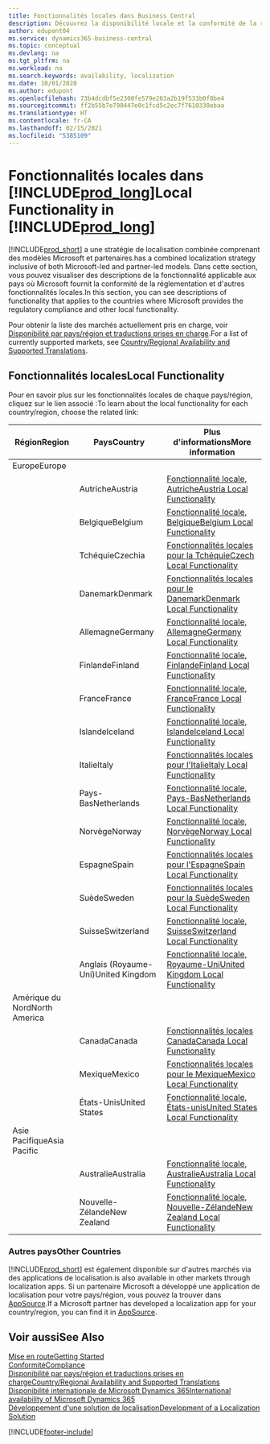 ```yaml
---
title: Fonctionnalités locales dans Business Central
description: Découvrez la disponibilité locale et la conformité de la réglementation de Business Central pour les pays où Microsoft offre les fonctionnalités locales.
author: edupont04
ms.service: dynamics365-business-central
ms.topic: conceptual
ms.devlang: na
ms.tgt_pltfrm: na
ms.workload: na
ms.search.keywords: availability, localization
ms.date: 10/01/2020
ms.author: edupont
ms.openlocfilehash: 73b4dcdbf5e2300fe579e263a2b19f533b0f0be4
ms.sourcegitcommit: ff2b55b7e790447e0c1fcd5c2ec7f7610338ebaa
ms.translationtype: HT
ms.contentlocale: fr-CA
ms.lasthandoff: 02/15/2021
ms.locfileid: "5385109"
---
```

# <a name="local-functionality-in-prod_long"></a><span data-ttu-id="31713-103">Fonctionnalités locales dans [!INCLUDE[prod_long](includes/prod_long.md)]</span><span class="sxs-lookup"><span data-stu-id="31713-103">Local Functionality in [!INCLUDE[prod_long](includes/prod_long.md)]</span></span>

[!INCLUDE[prod_short](includes/prod_short.md)] <span data-ttu-id="31713-104">a une stratégie de localisation combinée comprenant des modèles Microsoft et partenaires.</span><span class="sxs-lookup"><span data-stu-id="31713-104">has a combined localization strategy inclusive of both Microsoft-led and partner-led models.</span></span> <span data-ttu-id="31713-105">Dans cette section, vous pouvez visualiser des descriptions de la fonctionnalité applicable aux pays où Microsoft fournit la conformité de la réglementation et d'autres fonctionnalités locales.</span><span class="sxs-lookup"><span data-stu-id="31713-105">In this section, you can see descriptions of functionality that applies to the countries where Microsoft provides the regulatory compliance and other local functionality.</span></span>  

<span data-ttu-id="31713-106">Pour obtenir la liste des marchés actuellement pris en charge, voir [Disponibilité par pays/région et traductions prises en charge](/dynamics365/business-central/dev-itpro/compliance/apptest-countries-and-translations?toc=/dynamics365/business-central/toc.json).</span><span class="sxs-lookup"><span data-stu-id="31713-106">For a list of currently supported markets, see [Country/Regional Availability and Supported Translations](/dynamics365/business-central/dev-itpro/compliance/apptest-countries-and-translations?toc=/dynamics365/business-central/toc.json).</span></span>  

## <a name="local-functionality"></a><span data-ttu-id="31713-107">Fonctionnalités locales</span><span class="sxs-lookup"><span data-stu-id="31713-107">Local Functionality</span></span>

<span data-ttu-id="31713-108">Pour en savoir plus sur les fonctionnalités locales de chaque pays/région, cliquez sur le lien associé :</span><span class="sxs-lookup"><span data-stu-id="31713-108">To learn about the local functionality for each country/region, choose the related link:</span></span>

| <span data-ttu-id="31713-109">Région</span><span class="sxs-lookup"><span data-stu-id="31713-109">Region</span></span> | <span data-ttu-id="31713-110">Pays</span><span class="sxs-lookup"><span data-stu-id="31713-110">Country</span></span> | <span data-ttu-id="31713-111">Plus d'informations</span><span class="sxs-lookup"><span data-stu-id="31713-111">More information</span></span> |
| --- | --- |--- |
| <span data-ttu-id="31713-112">Europe</span><span class="sxs-lookup"><span data-stu-id="31713-112">Europe</span></span> |  | |
|        | <span data-ttu-id="31713-113">Autriche</span><span class="sxs-lookup"><span data-stu-id="31713-113">Austria</span></span> | [<span data-ttu-id="31713-114">Fonctionnalité locale, Autriche</span><span class="sxs-lookup"><span data-stu-id="31713-114">Austria Local Functionality</span></span>](localfunctionality/austria/austria-local-functionality.md) |
|        | <span data-ttu-id="31713-115">Belgique</span><span class="sxs-lookup"><span data-stu-id="31713-115">Belgium</span></span> | [<span data-ttu-id="31713-116">Fonctionnalité locale, Belgique</span><span class="sxs-lookup"><span data-stu-id="31713-116">Belgium Local Functionality</span></span>](localfunctionality/belgium/belgium-local-functionality.md) |
|        | <span data-ttu-id="31713-117">Tchéquie</span><span class="sxs-lookup"><span data-stu-id="31713-117">Czechia</span></span> | [<span data-ttu-id="31713-118">Fonctionnalités locales pour la Tchéquie</span><span class="sxs-lookup"><span data-stu-id="31713-118">Czech Local Functionality</span></span>](localfunctionality/czech/czech-local-functionality.md) |
|        | <span data-ttu-id="31713-119">Danemark</span><span class="sxs-lookup"><span data-stu-id="31713-119">Denmark</span></span> | [<span data-ttu-id="31713-120">Fonctionnalités locales pour le Danemark</span><span class="sxs-lookup"><span data-stu-id="31713-120">Denmark Local Functionality</span></span>](localfunctionality/denmark/denmark-local-functionality.md) |
|        | <span data-ttu-id="31713-121">Allemagne</span><span class="sxs-lookup"><span data-stu-id="31713-121">Germany</span></span> | [<span data-ttu-id="31713-122">Fonctionnalité locale, Allemagne</span><span class="sxs-lookup"><span data-stu-id="31713-122">Germany Local Functionality</span></span>](localfunctionality/germany/germany-local-functionality.md) |
|        | <span data-ttu-id="31713-123">Finlande</span><span class="sxs-lookup"><span data-stu-id="31713-123">Finland</span></span> | [<span data-ttu-id="31713-124">Fonctionnalité locale, Finlande</span><span class="sxs-lookup"><span data-stu-id="31713-124">Finland Local Functionality</span></span>](localfunctionality/finland/finland-local-functionality.md) |
|        | <span data-ttu-id="31713-125">France</span><span class="sxs-lookup"><span data-stu-id="31713-125">France</span></span> | [<span data-ttu-id="31713-126">Fonctionnalité locale, France</span><span class="sxs-lookup"><span data-stu-id="31713-126">France Local Functionality</span></span>](localfunctionality/france/france-local-functionality.md) |
|        | <span data-ttu-id="31713-127">Islande</span><span class="sxs-lookup"><span data-stu-id="31713-127">Iceland</span></span> | [<span data-ttu-id="31713-128">Fonctionnalité locale, Islande</span><span class="sxs-lookup"><span data-stu-id="31713-128">Iceland Local Functionality</span></span>](localfunctionality/iceland/iceland-local-functionality.md) |
|        | <span data-ttu-id="31713-129">Italie</span><span class="sxs-lookup"><span data-stu-id="31713-129">Italy</span></span> | [<span data-ttu-id="31713-130">Fonctionnalités locales pour l'Italie</span><span class="sxs-lookup"><span data-stu-id="31713-130">Italy Local Functionality</span></span>](localfunctionality/italy/italy-local-functionality.md) |
|        | <span data-ttu-id="31713-131">Pays-Bas</span><span class="sxs-lookup"><span data-stu-id="31713-131">Netherlands</span></span> | [<span data-ttu-id="31713-132">Fonctionnalité locale, Pays-Bas</span><span class="sxs-lookup"><span data-stu-id="31713-132">Netherlands Local Functionality</span></span>](localfunctionality/netherlands/netherlands-local-functionality.md) |
|        | <span data-ttu-id="31713-133">Norvège</span><span class="sxs-lookup"><span data-stu-id="31713-133">Norway</span></span> | [<span data-ttu-id="31713-134">Fonctionnalité locale, Norvège</span><span class="sxs-lookup"><span data-stu-id="31713-134">Norway Local Functionality</span></span>](localfunctionality/norway/norway-local-functionality.md) |
|        | <span data-ttu-id="31713-135">Espagne</span><span class="sxs-lookup"><span data-stu-id="31713-135">Spain</span></span> | [<span data-ttu-id="31713-136">Fonctionnalités locales pour l'Espagne</span><span class="sxs-lookup"><span data-stu-id="31713-136">Spain Local Functionality</span></span>](localfunctionality/spain/spain-local-functionality.md) |
|        | <span data-ttu-id="31713-137">Suède</span><span class="sxs-lookup"><span data-stu-id="31713-137">Sweden</span></span> | [<span data-ttu-id="31713-138">Fonctionnalités locales pour la Suède</span><span class="sxs-lookup"><span data-stu-id="31713-138">Sweden Local Functionality</span></span>](localfunctionality/sweden/sweden-local-functionality.md) |
|        | <span data-ttu-id="31713-139">Suisse</span><span class="sxs-lookup"><span data-stu-id="31713-139">Switzerland</span></span> | [<span data-ttu-id="31713-140">Fonctionnalité locale, Suisse</span><span class="sxs-lookup"><span data-stu-id="31713-140">Switzerland Local Functionality</span></span>](localfunctionality/switzerland/switzerland-local-functionality.md) |
|        | <span data-ttu-id="31713-141">Anglais (Royaume-Uni)</span><span class="sxs-lookup"><span data-stu-id="31713-141">United Kingdom</span></span> | [<span data-ttu-id="31713-142">Fonctionnalité locale, Royaume-Uni</span><span class="sxs-lookup"><span data-stu-id="31713-142">United Kingdom Local Functionality</span></span>](localfunctionality/unitedkingdom/united-kingdom-local-functionality.md) |
| <span data-ttu-id="31713-143">Amérique du Nord</span><span class="sxs-lookup"><span data-stu-id="31713-143">North America</span></span> |       |  |
|        | <span data-ttu-id="31713-144">Canada</span><span class="sxs-lookup"><span data-stu-id="31713-144">Canada</span></span>|[<span data-ttu-id="31713-145">Fonctionnalités locales Canada</span><span class="sxs-lookup"><span data-stu-id="31713-145">Canada Local Functionality</span></span>](localfunctionality/canada/canada-local-functionality.md) |
|        | <span data-ttu-id="31713-146">Mexique</span><span class="sxs-lookup"><span data-stu-id="31713-146">Mexico</span></span> | [<span data-ttu-id="31713-147">Fonctionnalités locales pour le Mexique</span><span class="sxs-lookup"><span data-stu-id="31713-147">Mexico Local Functionality</span></span>](localfunctionality/mexico/mexico-local-functionality.md) |
|        | <span data-ttu-id="31713-148">États-Unis</span><span class="sxs-lookup"><span data-stu-id="31713-148">United States</span></span>|[<span data-ttu-id="31713-149">Fonctionnalité locale, États-unis</span><span class="sxs-lookup"><span data-stu-id="31713-149">United States Local Functionality</span></span>](localfunctionality/unitedstates/united-states-local-functionality.md) |
| <span data-ttu-id="31713-150">Asie Pacifique</span><span class="sxs-lookup"><span data-stu-id="31713-150">Asia Pacific</span></span> |       |  |
|        | <span data-ttu-id="31713-151">Australie</span><span class="sxs-lookup"><span data-stu-id="31713-151">Australia</span></span> | [<span data-ttu-id="31713-152">Fonctionnalité locale, Australie</span><span class="sxs-lookup"><span data-stu-id="31713-152">Australia Local Functionality</span></span>](localfunctionality/australia/australia-local-functionality.md) |
|        | <span data-ttu-id="31713-153">Nouvelle-Zélande</span><span class="sxs-lookup"><span data-stu-id="31713-153">New Zealand</span></span> | [<span data-ttu-id="31713-154">Fonctionnalité locale, Nouvelle-Zélande</span><span class="sxs-lookup"><span data-stu-id="31713-154">New Zealand Local Functionality</span></span>](localfunctionality/newzealand/new-zealand-local-functionality.md) |

### <a name="other-countries"></a><span data-ttu-id="31713-155">Autres pays</span><span class="sxs-lookup"><span data-stu-id="31713-155">Other Countries</span></span>

[!INCLUDE[prod_short](includes/prod_short.md)] <span data-ttu-id="31713-156">est également disponible sur d'autres marchés via des applications de localisation.</span><span class="sxs-lookup"><span data-stu-id="31713-156">is also available in other markets through localization apps.</span></span> <span data-ttu-id="31713-157">Si un partenaire Microsoft a développé une application de localisation pour votre pays/région, vous pouvez la trouver dans [AppSource](https://go.microsoft.com/fwlink/?linkid=2081646).</span><span class="sxs-lookup"><span data-stu-id="31713-157">If a Microsoft partner has developed a localization app for your country/region, you can find it in [AppSource](https://go.microsoft.com/fwlink/?linkid=2081646).</span></span>

## <a name="see-also"></a><span data-ttu-id="31713-158">Voir aussi</span><span class="sxs-lookup"><span data-stu-id="31713-158">See Also</span></span>

[<span data-ttu-id="31713-159">Mise en route</span><span class="sxs-lookup"><span data-stu-id="31713-159">Getting Started</span></span>](product-get-started.md)  
[<span data-ttu-id="31713-160">Conformité</span><span class="sxs-lookup"><span data-stu-id="31713-160">Compliance</span></span>](compliance/compliance-overview.md)  
[<span data-ttu-id="31713-161">Disponibilité par pays/région et traductions prises en charge</span><span class="sxs-lookup"><span data-stu-id="31713-161">Country/Regional Availability and Supported Translations</span></span>](/dynamics365/business-central/dev-itpro/compliance/apptest-countries-and-translations?toc=/dynamics365/business-central/toc.json)  
[<span data-ttu-id="31713-162">Disponibilité internationale de Microsoft Dynamics 365</span><span class="sxs-lookup"><span data-stu-id="31713-162">International availability of Microsoft Dynamics 365</span></span>](/dynamics365/get-started/availability)  
[<span data-ttu-id="31713-163">Développement d'une solution de localisation</span><span class="sxs-lookup"><span data-stu-id="31713-163">Development of a Localization Solution</span></span>](/dynamics365/business-central/dev-itpro/developer/readiness/readiness-develop-localization)  


[!INCLUDE[footer-include](includes/footer-banner.md)]